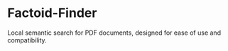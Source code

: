 # Factoid-Finder
Local semantic search for PDF documents, designed for ease of use and compatibility.
